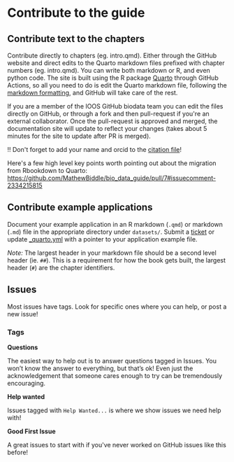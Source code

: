 # Contribute to the guide


## Contribute text to the chapters

Contribute directly to chapters (eg. intro.qmd). Either through the GitHub website and direct edits to the Quarto markdown files prefixed with chapter numbers (eg. intro.qmd). You can write both markdown or R, and even python code. The site is built using the R package [Quarto](https://quarto.org/) through GitHub Actions, so all you need to do is edit the Quarto markdown file, following the [markdown formatting](https://quarto.org/docs/get-started/hello/vscode.html#basic-workflow), and GitHub will take care of the rest.

If you are a member of the IOOS GitHub biodata team you can edit the files directly on GitHub, or through a fork and then pull-request if you're an external  collaborator. Once the pull-request is approved and merged, the documentation site will update to reflect your changes (takes about 5 minutes for the site to update after PR is merged).

:bangbang: Don't forget to add your name and orcid to the [citation file](https://github.com/ioos/bio_data_guide/blob/main/CITATION.cff)!

Here's a few high level key points worth pointing out about the migration from Rbookdown to Quarto: https://github.com/MathewBiddle/bio_data_guide/pull/7#issuecomment-2334215815

## Contribute example applications

Document your example application in an R markdown (`.qmd`) or markdown (`.md`) file in the appropriate directory under `datasets/`. Submit a [ticket](https://github.com/ioos/bio_data_guide/issues/new/choose) or update [_quarto.yml](https://github.com/ioos/bio_data_guide/blob/73c03872c85b106a28b8d95cef93b150695e8004/_quarto.yml#L29) with a pointer to your application example file.  

*Note:* The largest header in your markdown file should be a second level header (ie. `##`). This is a requirement for how the book gets built, the largest header (`#`) are the chapter identifiers.

## Issues

Most issues have tags. Look for specific ones where you can help, or post a new issue!

### Tags

**Questions**

The easiest way to help out is to answer questions tagged in Issues. You won’t know the answer to everything, but that’s ok! Even just the acknowledgement that someone cares enough to try can be tremendously encouraging.

**Help wanted**

Issues tagged with `Help Wanted...` is where we show issues we need help with!

**Good First Issue**

A great issues to start with if you've never worked on GitHub issues like this before!



